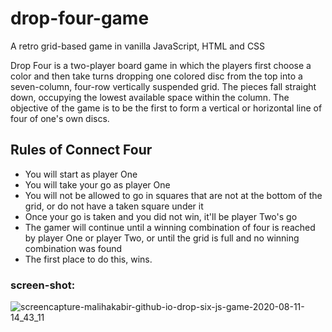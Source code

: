 # drop-four-game
A retro grid-based game in vanilla JavaScript, HTML and CSS

Drop Four is a two-player board game in which the players first choose a color and then take turns dropping one colored disc from the top into a seven-column, four-row vertically suspended grid. The pieces fall straight down, occupying the lowest available space within the column. The objective of the game is to be the first to form a vertical or horizontal line of four of one's own discs.

## Rules of Connect Four
* You will start as player One
* You will take your go as player One
* You will not be allowed to go in squares that are not at the bottom of the grid, or do not have a taken square under it
* Once your go is taken and you did not win, it'll be player Two's go
* The gamer will continue until a winning combination of four is reached by player One or player Two, or until the grid is full and no winning combination was found
* The first place to do this, wins.

### screen-shot:
![screencapture-malihakabir-github-io-drop-six-js-game-2020-08-11-14_43_11](https://user-images.githubusercontent.com/43598622/89876909-25693d80-dbe1-11ea-82ef-7ce9ceda9069.jpg)
